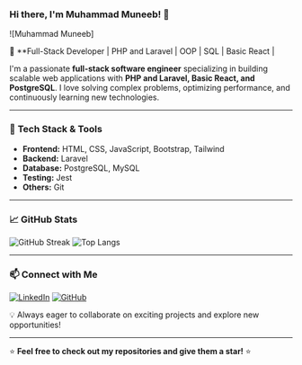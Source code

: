 ### Hi there, I'm Muhammad Muneeb! 👋

![Muhammad Muneeb]

🚀 **Full-Stack Developer | PHP and Laravel | OOP | SQL | Basic React | 

I'm a passionate **full-stack software engineer** specializing in building scalable web applications with **PHP and Laravel, Basic React, and PostgreSQL**. I love solving complex problems, optimizing performance, and continuously learning new technologies.

---

### 🔧 **Tech Stack & Tools**
- **Frontend:** HTML, CSS, JavaScript, Bootstrap, Tailwind
- **Backend:** Laravel
- **Database:** PostgreSQL, MySQL
- **Testing:** Jest
- **Others:** Git

---
  
### 📈 **GitHub Stats**
![GitHub Streak](https://streak-stats.demolab.com?user=AliHaidar322&theme=tokyonight&hide_border=true)
![Top Langs](https://github-readme-stats.vercel.app/api/top-langs/?username=AliHaidar322&layout=compact&theme=tokyonight)

---

### 📫 **Connect with Me**
[![LinkedIn](https://img.shields.io/badge/LinkedIn-blue?style=flat&logo=linkedin&logoColor=white)](www.linkedin.com/in/muhammad-muneeb-0baa8930a) 
[![GitHub](https://img.shields.io/badge/GitHub-black?style=flat&logo=github&logoColor=white)](https://github.com/muhammad-muneebazhar)

💡 Always eager to collaborate on exciting projects and explore new opportunities!

---

⭐ **Feel free to check out my repositories and give them a star!** ⭐
